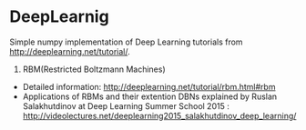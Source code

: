 # DeepLearnig
Simple numpy implementation of Deep Learning tutorials from http://deeplearning.net/tutorial/.

1. RBM(Restricted Boltzmann Machines)
  * Detailed information: http://deeplearning.net/tutorial/rbm.html#rbm
  * Applications of RBMs and their extention DBNs explained by Ruslan Salakhutdinov at Deep Learning Summer School 2015 : http://videolectures.net/deeplearning2015_salakhutdinov_deep_learning/


